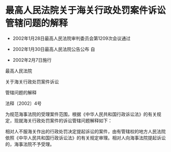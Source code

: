 # 最高人民法院关于海关行政处罚案件诉讼管辖问题的解释

- 2002年1月28日最高人民法院审判委员会第1209次会议通过

- 2002年1月30日最高人民法院公告公布 自

- 2002年2月7日施行

<!-- INFO END -->

最高人民法院

关于海关行政处罚案件诉讼

管辖问题的解释

法释〔2002〕4号

为规范海事法院的受理案件范围，根据《中华人民共和国行政诉讼法》的有关规定，现就海关行政处罚案件的诉讼管辖问题解释如下：

相对人不服海关作出的行政处罚决定提起诉讼的案件，由有管辖权的地方人民法院依照《中华人民共和国行政诉讼法》的有关规定审理。相对人向海事法院提起诉讼的，海事法院不予受理。

